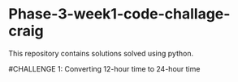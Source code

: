 # Phase-3-week1-code-challage-craig
This repository contains solutions solved using python. 

#CHALLENGE 1: Converting 12-hour time to 24-hour time 
